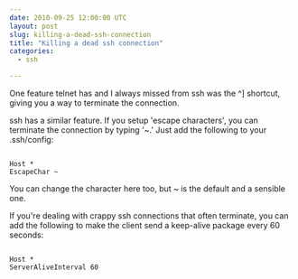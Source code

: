 ```yaml
---
date: 2010-09-25 12:00:00 UTC
layout: post
slug: killing-a-dead-ssh-connection
title: "Killing a dead ssh connection"
categories:
  - ssh

---
```

<p>One feature telnet has and I always missed from ssh was the ^] shortcut, giving you a way to terminate the connection.</p>

<p>ssh has a similar feature. If you setup 'escape characters', you can terminate the connection by typing '~.' Just add the following to your .ssh/config:</p>

```

Host *
EscapeChar ~

```

<p>You can change the character here too, but ~ is the default and a sensible one.</p>

<p>If you're dealing with crappy ssh connections that often terminate, you can add the following to make the client send a keep-alive package every 60 seconds:</p>

```

Host *
ServerAliveInterval 60

```